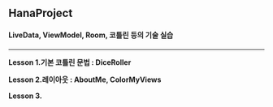 ## HanaProject
#### LiveData, ViewModel, Room, 코틀린 등의 기술 실습
---

**Lesson 1.기본 코틀린 문법 : DiceRoller**

**Lesson 2.레이아웃 : AboutMe, ColorMyViews**

**Lesson 3.**
